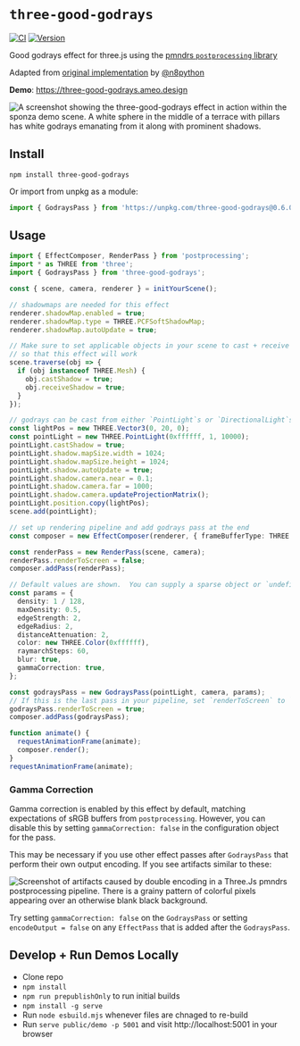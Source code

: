 # `three-good-godrays`

[![CI](https://github.com/ameobea/three-good-godrays/actions/workflows/cd.yml/badge.svg)](https://github.com/ameobea/three-good-godrays/actions/workflows/ci.yml)
[![Version](https://badgen.net/npm/v/three-good-godrays?color=green)](https://www.npmjs.com/package/three-good-godrays)

Good godrays effect for three.js using the [pmndrs `postprocessing` library](https://github.com/pmndrs/postprocessing)

Adapted from [original implementation](https://github.com/n8python/goodGodRays) by [@n8python](https://github.com/n8python)

**Demo**: <https://three-good-godrays.ameo.design>

![A screenshot showing the three-good-godrays effect in action within the sponza demo scene. A white sphere in the middle of a terrace with pillars has white godrays emanating from it along with prominent shadows.](https://ameo.link/u/al8.jpg)

## Install

`npm install three-good-godrays`

Or import from unpkg as a module:

```ts
import { GodraysPass } from 'https://unpkg.com/three-good-godrays@0.6.0/build/three-good-godrays.esm.js';
```

## Usage

```ts
import { EffectComposer, RenderPass } from 'postprocessing';
import * as THREE from 'three';
import { GodraysPass } from 'three-good-godrays';

const { scene, camera, renderer } = initYourScene();

// shadowmaps are needed for this effect
renderer.shadowMap.enabled = true;
renderer.shadowMap.type = THREE.PCFSoftShadowMap;
renderer.shadowMap.autoUpdate = true;

// Make sure to set applicable objects in your scene to cast + receive shadows
// so that this effect will work
scene.traverse(obj => {
  if (obj instanceof THREE.Mesh) {
    obj.castShadow = true;
    obj.receiveShadow = true;
  }
});

// godrays can be cast from either `PointLight`s or `DirectionalLight`s
const lightPos = new THREE.Vector3(0, 20, 0);
const pointLight = new THREE.PointLight(0xffffff, 1, 10000);
pointLight.castShadow = true;
pointLight.shadow.mapSize.width = 1024;
pointLight.shadow.mapSize.height = 1024;
pointLight.shadow.autoUpdate = true;
pointLight.shadow.camera.near = 0.1;
pointLight.shadow.camera.far = 1000;
pointLight.shadow.camera.updateProjectionMatrix();
pointLight.position.copy(lightPos);
scene.add(pointLight);

// set up rendering pipeline and add godrays pass at the end
const composer = new EffectComposer(renderer, { frameBufferType: THREE.HalfFloatType });

const renderPass = new RenderPass(scene, camera);
renderPass.renderToScreen = false;
composer.addPass(renderPass);

// Default values are shown.  You can supply a sparse object or `undefined`.
const params = {
  density: 1 / 128,
  maxDensity: 0.5,
  edgeStrength: 2,
  edgeRadius: 2,
  distanceAttenuation: 2,
  color: new THREE.Color(0xffffff),
  raymarchSteps: 60,
  blur: true,
  gammaCorrection: true,
};

const godraysPass = new GodraysPass(pointLight, camera, params);
// If this is the last pass in your pipeline, set `renderToScreen` to `true`
godraysPass.renderToScreen = true;
composer.addPass(godraysPass);

function animate() {
  requestAnimationFrame(animate);
  composer.render();
}
requestAnimationFrame(animate);
```

### Gamma Correction

Gamma correction is enabled by this effect by default, matching expectations of sRGB buffers from `postprocessing`. However, you can disable this by setting `gammaCorrection: false` in the configuration object for the pass.

This may be necessary if you use other effect passes after `GodraysPass` that perform their own output encoding. If you see artifacts similar to these:

![Screenshot of artifacts caused by double encoding in a Three.Js pmndrs postprocessing pipeline.  There is a grainy pattern of colorful pixels appearing over an otherwise blank black background.](https://i.ameo.link/bto.png)

Try setting `gammaCorrection: false` on the `GodraysPass` or setting `encodeOutput = false` on any `EffectPass` that is added after the `GodraysPass`.

## Develop + Run Demos Locally

- Clone repo
- `npm install`
- `npm run prepublishOnly` to run initial builds
- `npm install -g serve`
- Run `node esbuild.mjs` whenever files are chnaged to re-build
- Run `serve public/demo -p 5001` and visit http://localhost:5001 in your browser
